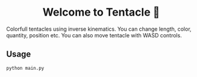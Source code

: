<h1 align="center">Welcome to Tentacle 👋</h1>

Colorfull tentacles using inverse kinematics. You can change length, color, quantity, position etc. You can also move tentacle with WASD controls.

## Usage

```sh
python main.py
```
